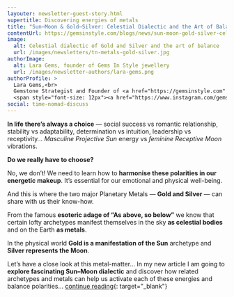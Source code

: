 ```yaml
---
layouter: newsletter-guest-story.html
supertitle: Discovering energies of metals
title: "Sun–Moon & Gold–Silver: Celestial Dialectic and the Art of Balance"
contentUrl: https://gemsinstyle.com/blogs/news/sun-moon-gold-silver-celestial-dialectic-and-the-art-of-balance
image:
  alt: Celestial dialectic of Gold and Silver and the art of balance
  url: /images/newsletters/tn-metals-gold-silver.jpg
authorImage:
  alt: Lara Gems, founder of Gems In Style jewellery
  url: /images/newsletter-authors/lara-gems.png
authorProfile: >
  Lara Gems,<br>
  Gemstone Strategist and Founder of <a href="https://gemsinstyle.com" target="_blank">Gems In Style Jewellery</a><br>
  <span style="font-size: 12px"><a href="https://www.instagram.com/gemsinstyle/" target="_blank">Instagram</a> &bull; <a href="https://www.facebook.com/gemsinstyle/" target="_blank">Facebook</a></span>
social: time-nomad-discuss
---
```


**In life there’s always a choice** — social success vs romantic relationship, stability vs adaptability, determination vs intuition, leadership vs receptivity… _Masculine Projective Sun_ energy vs _feminine Receptive Moon_ vibrations.

**Do we really have to choose?**

No, we don’t! We need to learn how to **harmonise these polarities in our energetic makeup**. It’s essential for our emotional and physical well-being.

And this is where the two major Planetary Metals — **Gold and Silver** — can share with us their know-how.

From the famous **esoteric adage of “As above, so below”** we know that certain lofty archetypes manifest themselves in the sky **as celestial bodies** and on the Earth **as metals**.

In the physical world **Gold is a manifestation of the Sun** archetype and **Silver represents the Moon**.

Let’s have a close look at this metal-matter… In my new article I am going to **explore fascinating Sun–Moon dialectic** and discover how related archetypes and metals can help us activate each of these energies and balance polarities… [continue reading]($contentUrl){: target="_blank"}